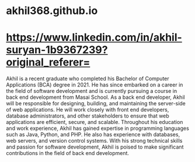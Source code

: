 # akhil368.github.io
# https://www.linkedin.com/in/akhil-suryan-1b9367239?original_referer=

Akhil is a recent graduate who completed his Bachelor of Computer Applications (BCA) degree in 2021. He has since embarked on a career in the field of software development and is currently pursuing a course in back end development from Masai School.
As a back end developer, Akhil will be responsible for designing, building, and maintaining the server-side of web applications. He will work closely with front end developers, database administrators, and other stakeholders to ensure that web applications are efficient, secure, and scalable.
Throughout his education and work experience, Akhil has gained expertise in programming languages such as Java, Python, and PHP. He also has experience with databases, web servers, and version control systems.
With his strong technical skills and passion for software development, Akhil is poised to make significant contributions in the field of back end development.
